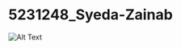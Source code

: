 # 5231248\_Syeda-Zainab
![Alt Text]("https://github.com/Zainab1402/5231248_Syeda-Zainab/blob/main/SDLC/SDLC-Agile%20.png")

